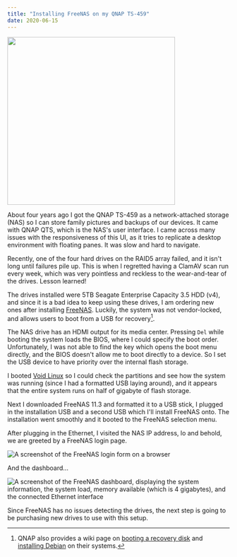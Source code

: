```yaml
---
title: "Installing FreeNAS on my QNAP TS-459"
date: 2020-06-15
---
```


<img src="qnap.jpg" href="A picture of the QNAP on a wooden desk" height=380 />

About four years ago I got the QNAP TS-459 as a network-attached storage (NAS)
so I can store family pictures and backups of our devices. It came with QNAP
QTS, which is the NAS's user interface. I came across many issues with the
responsiveness of this UI, as it tries to replicate a desktop environment with
floating panes. It was slow and hard to navigate.

Recently, one of the four hard drives on the RAID5 array failed, and it isn't
long until failures pile up. This is when I regretted having a ClamAV scan run
every week, which was very pointless and reckless to the wear-and-tear of the
drives. Lesson learned!

The drives installed were 5TB Seagate Enterprise Capacity 3.5 HDD (v4), and
since it is a bad idea to keep using these drives, I am ordering new ones after
installing [FreeNAS]. Luckily, the system was not vendor-locked, and allows
users to boot from a USB for recovery[^1]. 

The NAS drive has an HDMI output for its media center. Pressing `Del`
while booting the system loads the BIOS, where I could specify the boot order.
Unfortunately, I was not able to find the key which opens the boot menu
directly, and the BIOS doesn't allow me to boot directly to a device. So I set
the USB device to have priority over the internal flash storage.

I booted [Void Linux] so I could check the partitions and see how the system
was running (since I had a formatted USB laying around), and it appears that
the entire system runs on half of gigabyte of flash storage.

Next I downloaded FreeNAS 11.3 and formatted it to a USB stick, I plugged in
the installation USB and a second USB which I'll install FreeNAS onto. The
installation went smoothly and it booted to the FreeNAS selection menu.

After plugging in the Ethernet, I visited the NAS IP address, lo and behold, we
are greeted by a FreeNAS login page.

![A screenshot of the FreeNAS login form on a browser](login.png)

And the dashboard...

![A screenshot of the FreeNAS dashboard, displaying the system information, the
system load, memory available (which is 4 gigabytes), and the connected
Ethernet interface](dashboard.png)

Since FreeNAS has no issues detecting the drives, the next step is going to be
purchasing new drives to use with this setup.

[^1]: QNAP also provides a wiki page on [booting a recovery disk](https://wiki.qnap.com/wiki/Firmware_Recovery#Instructions_for_NAS_Recovery)
  and [installing Debian](https://wiki.qnap.com/wiki/Debian_Installation_On_QNAP)
  on their systems.

[Void Linux]: https://voidlinux.org/
[FreeNAS]: https://www.freenas.org/
